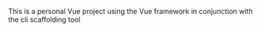 This is a personal Vue project using the Vue framework in conjunction with the cli scaffolding tool
